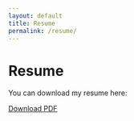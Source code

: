 ```yaml
---
layout: default
title: Resume
permalink: /resume/
---
```


# Resume

You can download my resume here:

[Download PDF](https://yourwebsite.com/resume.pdf)
